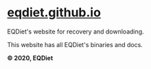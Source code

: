 # [eqdiet.github.io](https://eqdiet.github.io)
EQDiet's website for recovery and downloading.

This website has all EQDiet's binaries and docs.

**© 2020, EQDiet**
